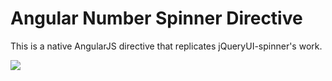 Angular Number Spinner Directive
======================

This is a native AngularJS directive that replicates jQueryUI-spinner's work.

<img src="https://travis-ci.org/halilb/angular-number-spinner-directive.svg?branch=master">
